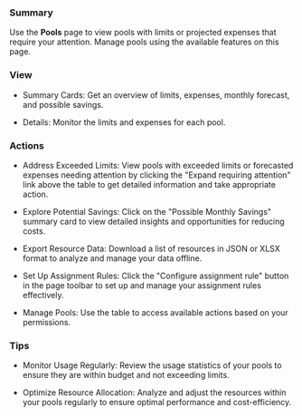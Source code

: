 ### **Summary**

Use the **Pools** page to view pools with limits or projected expenses that require your attention. Manage pools using the available features on this page.

### **View**

- Summary Cards: Get an overview of limits, expenses, monthly forecast, and possible savings.

- Details: Monitor the limits and expenses for each pool. 

### **Actions**

- Address Exceeded Limits: View pools with exceeded limits or forecasted expenses needing attention by clicking the "Expand requiring attention" link above the table to get detailed information and take appropriate action.

- Explore Potential Savings: Click on the "Possible Monthly Savings" summary card to view detailed insights and opportunities for reducing costs.

- Export Resource Data: Download a list of resources in JSON or XLSX format to analyze and manage your data offline.

- Set Up Assignment Rules: Click the "Configure assignment rule" button in the page toolbar to set up and manage your assignment rules effectively.

- Manage Pools: Use the table to access available actions based on your permissions.

### **Tips**

- Monitor Usage Regularly: Review the usage statistics of your pools to ensure they are within budget and not exceeding limits. 

- Optimize Resource Allocation: Analyze and adjust the resources within your pools regularly to ensure optimal performance and cost-efficiency. 
